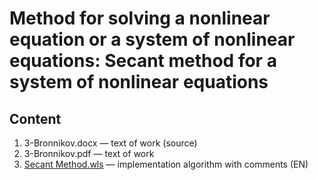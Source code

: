 # Method for solving a nonlinear equation or a system of nonlinear equations: Secant method for a system of nonlinear equations

## Content
1. 3-Bronnikov.docx — text of work (source)
1. 3-Bronnikov.pdf — text of work
1. [Secant Method.wls](./Secant%20Method.wls) — implementation algorithm with comments (EN)
